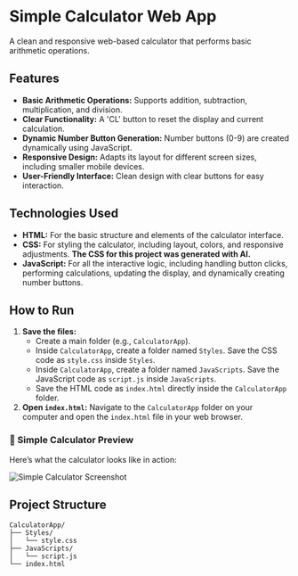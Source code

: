# Simple Calculator Web App

A clean and responsive web-based calculator that performs basic arithmetic operations.

## Features

* **Basic Arithmetic Operations:** Supports addition, subtraction, multiplication, and division.
* **Clear Functionality:** A 'CL' button to reset the display and current calculation.
* **Dynamic Number Button Generation:** Number buttons (0-9) are created dynamically using JavaScript.
* **Responsive Design:** Adapts its layout for different screen sizes, including smaller mobile devices.
* **User-Friendly Interface:** Clean design with clear buttons for easy interaction.

## Technologies Used

* **HTML:** For the basic structure and elements of the calculator interface.
* **CSS:** For styling the calculator, including layout, colors, and responsive adjustments. **The CSS for this project was generated with AI.**
* **JavaScript:** For all the interactive logic, including handling button clicks, performing calculations, updating the display, and dynamically creating number buttons.

## How to Run

1.  **Save the files:**
    * Create a main folder (e.g., `CalculatorApp`).
    * Inside `CalculatorApp`, create a folder named `Styles`. Save the CSS code as `style.css` inside `Styles`.
    * Inside `CalculatorApp`, create a folder named `JavaScripts`. Save the JavaScript code as `script.js` inside `JavaScripts`.
    * Save the HTML code as `index.html` directly inside the `CalculatorApp` folder.
2.  **Open `index.html`:** Navigate to the `CalculatorApp` folder on your computer and open the `index.html` file in your web browser.

### 🧮 Simple Calculator Preview

Here’s what the calculator looks like in action:

![Simple Calculator Screenshot](https://github.com/user-attachments/assets/32390eda-6f2e-4a88-b7ec-43f71b310db0)

## Project Structure

```plaintext
CalculatorApp/
├── Styles/
│   └── style.css
├── JavaScripts/
│   └── script.js
└── index.html


